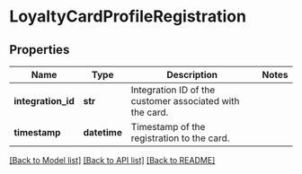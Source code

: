 # LoyaltyCardProfileRegistration

## Properties
Name | Type | Description | Notes
------------ | ------------- | ------------- | -------------
**integration_id** | **str** | Integration ID of the customer associated with the card. | 
**timestamp** | **datetime** | Timestamp of the registration to the card. | 

[[Back to Model list]](../README.md#documentation-for-models) [[Back to API list]](../README.md#documentation-for-api-endpoints) [[Back to README]](../README.md)



